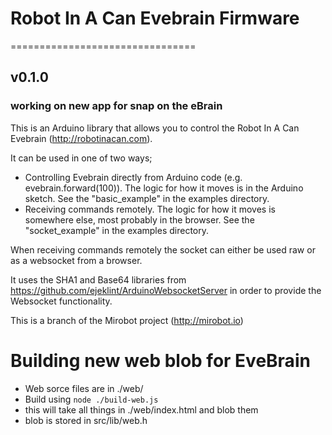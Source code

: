 # Robot In A Can Evebrain Firmware
================================
## v0.1.0

### working on new app for snap on the eBrain

This is an Arduino library that allows you to control the Robot In A Can Evebrain (http://robotinacan.com).



It can be used in one of two ways;
 - Controlling Evebrain directly from Arduino code (e.g. evebrain.forward(100)).
   The logic for how it moves is in the Arduino sketch.
   See the "basic_example" in the examples directory.
 - Receiving commands remotely. The logic for how it moves is somewhere else,
   most probably in the browser. See the "socket_example" in the examples directory.



When receiving commands remotely the socket can
either be used raw or as a websocket from a browser.

It uses the SHA1 and Base64 libraries from
https://github.com/ejeklint/ArduinoWebsocketServer
in order to provide the Websocket functionality.

This is a branch of the Mirobot project (http://mirobot.io)

# Building new web blob for EveBrain

- Web sorce files are in  ./web/
- Build using `node ./build-web.js`
- this will take all things in ./web/index.html and blob them
- blob is stored in src/lib/web.h
